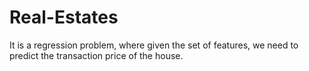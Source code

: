 # Real-Estates
It is a regression problem, where given the set of features, we need to predict the transaction price of the house.
